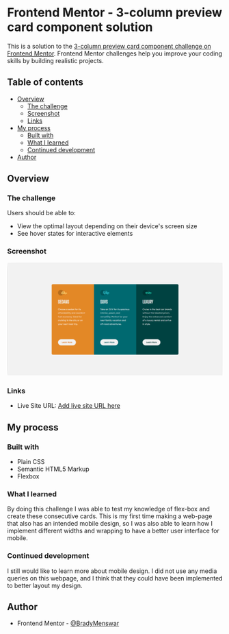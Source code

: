 # Frontend Mentor - 3-column preview card component solution

This is a solution to the [3-column preview card component challenge on Frontend Mentor](https://www.frontendmentor.io/challenges/3column-preview-card-component-pH92eAR2-). Frontend Mentor challenges help you improve your coding skills by building realistic projects. 

## Table of contents

- [Overview](#overview)
  - [The challenge](#the-challenge)
  - [Screenshot](#screenshot)
  - [Links](#links)
- [My process](#my-process)
  - [Built with](#built-with)
  - [What I learned](#what-i-learned)
  - [Continued development](#continued-development)
- [Author](#author)

## Overview

### The challenge

Users should be able to:

- View the optimal layout depending on their device's screen size
- See hover states for interactive elements

### Screenshot

![Screenshot of final webpage](https://github.com/BradyMenswar/3-column-preview-card-component-main/blob/main/WebpageSS.PNG)

### Links

- Live Site URL: [Add live site URL here](https://your-live-site-url.com)

## My process

### Built with
- Plain CSS
- Semantic HTML5 Markup
- Flexbox

### What I learned

By doing this challenge I was able to test my knowledge of flex-box and create these consecutive cards. This is my first time making a web-page that also has an intended mobile design, so I was also able to learn how I implement different widths and wrapping to have a better user interface for mobile.

### Continued development

I still would like to learn more about mobile design. I did not use any media queries on this webpage, and I think that they could have been implemented to better layout my design.

## Author

- Frontend Mentor - [@BradyMenswar](https://www.frontendmentor.io/profile/bradymenswar)
